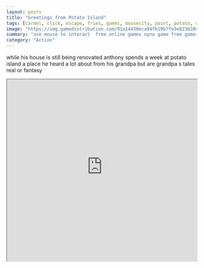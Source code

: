 ```yaml
---
layout: posts
title: "Greetings from Potato Island"
tags: [carmel, click, escape, fries, games, mousecity, point, potato, quest, room, french, free, online, games, oyna, game, free, games, play, play, games]
image: "https://img.gamedistribution.com/91a14430eca94fb19b7fe3e823620e7a.jpg"
summary: "use mouse to interact  free online games oyna game free games play play games"
category: "Action"
---
```


while his house is still being renovated anthony spends a week at potato island a place he heard a lot about from his grandpa but are grandpa s tales real or fantasy

<iframe width="100%" height="480px;" src="https://flash.gamedistribution.com?game=91a14430eca94fb19b7fe3e823620e7a"></iframe>